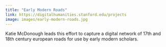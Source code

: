 ```yaml
---
title: "Early Modern Roads"
link: https://digitalhumanities.stanford.edu/projects
image: images/early-modern-roads.jpg
---
```

Katie McDonough leads this effort to capture a digital network of 17th and 18th century european roads for use by early modern scholars. 
